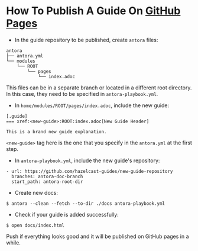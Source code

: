 # How To Publish A Guide On [GitHub Pages](https://hazelcast-guides.github.io/guides-site/home/index.html)

- In the guide repository to be published, create `antora` files:

```
antora
├── antora.yml
└── modules
    └── ROOT
        └── pages
            └── index.adoc
```
This files can be in a separate branch or located in a different root directory. In this case, they need to be specified in `antora-playbook.yml`.

- In `home/modules/ROOT/pages/index.adoc`, include the new guide:

```
[.guide]
=== xref:<new-guide>:ROOT:index.adoc[New Guide Header]

This is a brand new guide explanation.

```
`<new-guide>` tag here is the one that you specify in the `antora.yml` at the first step.

- In `antora-playbook.yml`, include the new guide's repository:

```
- url: https://github.com/hazelcast-guides/new-guide-repository
  branches: antora-doc-branch
  start_path: antora-root-dir
```

- Create new docs:

```
$ antora --clean --fetch --to-dir ./docs antora-playbook.yml
```

- Check if your guide is added successfully:

```
$ open docs/index.html
```

Push if everything looks good and it will be published on GitHub pages in a while.
